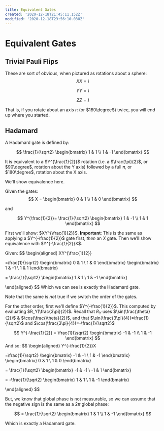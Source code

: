 ```yaml
---
title: Equivalent Gates
created: '2020-12-18T21:45:11.152Z'
modified: '2020-12-18T23:56:10.038Z'
---
```


# Equivalent Gates

## Trivial Pauli Flips

These are sort of obvious, when pictured as rotations about a sphere:
$$
XX = I
$$

$$
YY = I
$$

$$
ZZ = I
$$

That is, if you rotate about an axis $\pi$ (or $180\degree$) twice, you will end up where you started.

## Hadamard

A Hadamard gate is defined by:

$$
\frac{1}{\sqrt2}
\begin{bmatrix}
   1 & 1 \\
   1 & -1
\end{bmatrix}
$$

It is equivalent to a $Y^{\frac{1}{2}}$ rotation (i.e. a $\frac{\pi}{2}$, or $90\degree$, rotation about the Y axis) followed by a full $\pi$, or $180\degree$, rotation about the X axis.

We'll show equivalence here.

Given the gates:
$$
X = 
\begin{bmatrix}
   0 & 1 \\
   1 & 0
\end{bmatrix}
$$

and

$$
Y^{\frac{1}{2}}=
\frac{1}{\sqrt2}
\begin{bmatrix}
   1 & -1 \\
   1 & 1
\end{bmatrix}
$$

First we'll show: $XY^{\frac{1}{2}}$. **Important**: This is the same as applying a $Y^{-\frac{1}{2}}$ gate first, *then* an $X$ gate.
Then we'll show equivalence with $Y^{-\frac{1}{2}}X$.

Given:
$$
\begin{aligned}
XY^{\frac{1}{2}}

=\frac{1}{\sqrt2}
\begin{bmatrix}
   0 & 1 \\
   1 & 0
\end{bmatrix}
\begin{bmatrix}
   1 & -1 \\
   1 & 1
\end{bmatrix} 

= \frac{1}{\sqrt2}
\begin{bmatrix}
   1 & 1 \\
   1 & -1
\end{bmatrix}

\end{aligned}
$$
Which we can see is exactly the Hadamard gate.

Note that the same is *not* true if we switch the order of the gates.

For the other order, first we'll define $Y^{-\frac{1}{2}}$. This computed by evaluating $R_Y(\frac{3\pi}{2})$. Recall that $R_Y$ uses $\sin(\frac{\theta}{2})$ & $\cos(\frac{\theta}{2})$, and that $\sin(\frac{3\pi}{4})=\frac{1}{\sqrt2}$ and $\cos(\frac{3\pi}{4})=-\frac{1}{\sqrt2}$

$$
Y^{-\frac{1}{2}}
= \frac{1}{\sqrt2}
\begin{bmatrix}
   -1 & -1 \\
   1 & -1
\end{bmatrix}
$$
And so:
$$
\begin{aligned}
Y^{-\frac{1}{2}}X 

=\frac{1}{\sqrt2} 
\begin{bmatrix}
   -1 & -1 \\
   1 & -1
\end{bmatrix} 
\begin{bmatrix}
   0 & 1 \\
   1 & 0
\end{bmatrix}

= \frac{1}{\sqrt2}
\begin{bmatrix}
   -1 & -1 \\
   -1 & 1
\end{bmatrix}

= -\frac{1}{\sqrt2}
\begin{bmatrix}
   1 & 1 \\
   1 & -1
\end{bmatrix}

\end{aligned}
$$

But, we know that global phase is not measurable, so we can assume that the negative sign is the same as a $2\pi$ global phase:


$$
= \frac{1}{\sqrt2}
\begin{bmatrix}
   1 & 1 \\
   1 & -1
\end{bmatrix}
$$

Which is exactly a Hadamard gate.
